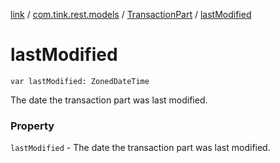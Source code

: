 [link](../../index.md) / [com.tink.rest.models](../index.md) / [TransactionPart](index.md) / [lastModified](./last-modified.md)

# lastModified

`var lastModified: ZonedDateTime`

The date the transaction part was last modified.

### Property

`lastModified` - The date the transaction part was last modified.